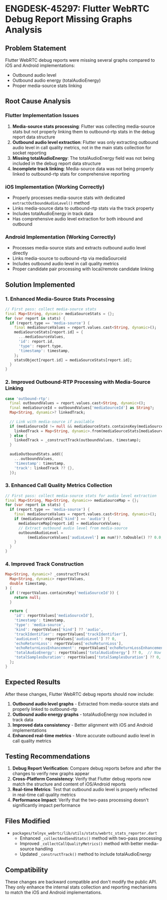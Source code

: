 # ENGDESK-45297: Flutter WebRTC Debug Report Missing Graphs Analysis

## Problem Statement
Flutter WebRTC debug reports were missing several graphs compared to iOS and Android implementations:
- Outbound audio level
- Outbound audio energy (totalAudioEnergy)
- Proper media-source stats linking

## Root Cause Analysis

### Flutter Implementation Issues
1. **Media-source stats processing**: Flutter was collecting media-source stats but not properly linking them to outbound-rtp stats in the debug report data structure
2. **Outbound audio level extraction**: Flutter was only extracting outbound audio level in call quality metrics, not in the main stats collection for socket reporting
3. **Missing totalAudioEnergy**: The totalAudioEnergy field was not being included in the debug report data structure
4. **Incomplete track linking**: Media-source data was not being properly linked to outbound-rtp stats for comprehensive reporting

### iOS Implementation (Working Correctly)
- Properly processes media-source stats with dedicated `extractOutboundAudioLevel()` method
- Links media-source data to outbound-rtp stats via the track property
- Includes totalAudioEnergy in track data
- Has comprehensive audio level extraction for both inbound and outbound

### Android Implementation (Working Correctly)
- Processes media-source stats and extracts outbound audio level directly
- Links media-source to outbound-rtp via mediaSourceId
- Includes outbound audio level in call quality metrics
- Proper candidate pair processing with local/remote candidate linking

## Solution Implemented

### 1. Enhanced Media-Source Stats Processing
```dart
// First pass: collect media-source stats
final Map<String, dynamic> mediaSourceStats = {};
for (var report in stats) {
  if (report.type == 'media-source') {
    final mediaSourceValues = report.values.cast<String, dynamic>();
    mediaSourceStats[report.id] = {
      ...mediaSourceValues,
      'id': report.id,
      'type': report.type,
      'timestamp': timestamp,
    };
    statsObject[report.id] = mediaSourceStats[report.id];
  }
}
```

### 2. Improved Outbound-RTP Processing with Media-Source Linking
```dart
case 'outbound-rtp':
  final outboundValues = report.values.cast<String, dynamic>();
  final mediaSourceId = outboundValues['mediaSourceId'] as String?;
  Map<String, dynamic>? linkedTrack;
  
  // Link with media-source if available
  if (mediaSourceId != null && mediaSourceStats.containsKey(mediaSourceId)) {
    linkedTrack = Map<String, dynamic>.from(mediaSourceStats[mediaSourceId]!);
  } else {
    linkedTrack = _constructTrack(outboundValues, timestamp);
  }
  
  audioOutboundStats.add({
    ...outboundValues,
    'timestamp': timestamp,
    'track': linkedTrack ?? {},
  });
```

### 3. Enhanced Call Quality Metrics Collection
```dart
// First pass: collect media-source stats for audio level extraction
final Map<String, Map<String, dynamic>> mediaSourceMap = {};
for (var report in stats) {
  if (report.type == 'media-source') {
    final mediaSourceValues = report.values.cast<String, dynamic>();
    if (mediaSourceValues['kind'] == 'audio') {
      mediaSourceMap[report.id] = mediaSourceValues;
      // Extract outbound audio level from media-source
      outboundAudioLevel =
          (mediaSourceValues['audioLevel'] as num?)?.toDouble() ?? 0.0;
    }
  }
}
```

### 4. Improved Track Construction
```dart
Map<String, dynamic>? _constructTrack(
  Map<String, dynamic> reportValues,
  double timestamp,
) {
  if (!reportValues.containsKey('mediaSourceId')) {
    return null;
  }

  return {
    'id': reportValues['mediaSourceId'],
    'timestamp': timestamp,
    'type': 'media-source',
    'kind': reportValues['kind'] ?? 'audio',
    'trackIdentifier': reportValues['trackIdentifier'],
    'audioLevel': reportValues['audioLevel'] ?? 0,
    'echoReturnLoss': reportValues['echoReturnLoss'],
    'echoReturnLossEnhancement': reportValues['echoReturnLossEnhancement'],
    'totalAudioEnergy': reportValues['totalAudioEnergy'] ?? 0,  // Now included
    'totalSamplesDuration': reportValues['totalSamplesDuration'] ?? 0,
  };
}
```

## Expected Results

After these changes, Flutter WebRTC debug reports should now include:

1. **Outbound audio level graphs** - Extracted from media-source stats and properly linked to outbound-rtp
2. **Outbound audio energy graphs** - totalAudioEnergy now included in track data
3. **Improved data consistency** - Better alignment with iOS and Android implementations
4. **Enhanced real-time metrics** - More accurate outbound audio level in call quality metrics

## Testing Recommendations

1. **Debug Report Verification**: Compare debug reports before and after the changes to verify new graphs appear
2. **Cross-Platform Consistency**: Verify that Flutter debug reports now match the structure and content of iOS/Android reports
3. **Real-time Metrics**: Test that outbound audio level is properly reflected in real-time call quality metrics
4. **Performance Impact**: Verify that the two-pass processing doesn't significantly impact performance

## Files Modified

- `packages/telnyx_webrtc/lib/utils/stats/webrtc_stats_reporter.dart`
  - Enhanced `_collectAndSendStats()` method with two-pass processing
  - Improved `_collectCallQualityMetrics()` method with better media-source handling
  - Updated `_constructTrack()` method to include totalAudioEnergy

## Compatibility

These changes are backward compatible and don't modify the public API. They only enhance the internal stats collection and reporting mechanisms to match the iOS and Android implementations.